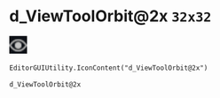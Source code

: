 # d_ViewToolOrbit@2x `32x32`
<img src="/img/d_ViewToolOrbit.png" width=32 height=32>

``` CSharp
EditorGUIUtility.IconContent("d_ViewToolOrbit@2x")
```
```
d_ViewToolOrbit@2x
```
